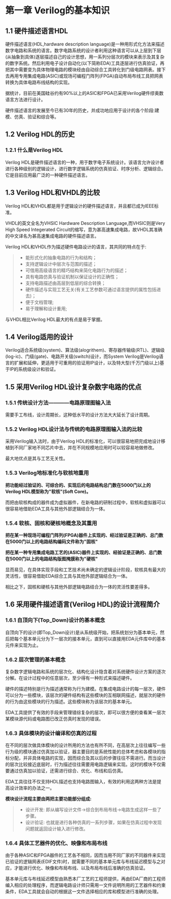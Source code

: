 # 第一章 Verilog的基本知识

## 1.1 硬件描述语言HDL
硬件描述语言(HDL,hardware description language)是一种用形式化方法来描述数字电路和系统的语言。数字电路系统的设计者利用这种语言可以从上层到下层(从抽象到具体)逐层描述自己的设计思想，用一系列分层次的模块来表示及其复杂的数字系统。然后利用电子设计自动化(以下简称EDA)工具逐层进行仿真验证，再把其中需要变为具体物理电路的模块经由自动综合工具转化到门级电路网表。接下去再用专用集成电路(ASIC)或现场可编程门阵列(FPGA)自动布局布线工具把网表转换为具体电路布线结构的实现。

据统计，目前在美国硅谷约有90%以上的ASIC和FPGA已采用Verilog硬件缪奥数语言方法进行设计。

硬件描述语言的发展至今已有30年的历史，并成功地应用于设计的各个阶段:建模、仿真、验证和综合等。

## 1.2 Verilog HDL的历史

### 1.2.1 什么是Verilog HDL
Verilog HDL是硬件描述语言的一种，用于数字电子系统设计。该语言允许设计者进行各种级别的逻辑设计，进行数字逻辑系统的仿真验证、时序分析、逻辑综合。它是目前应用最广泛的一种硬件描述语言。

## 1.3 Verilog HDL和VHDL的比较
Verilog HDL和VHDL都是用于逻辑设计的硬件描述语言，并且都已成为IEEE标准。

VHDL的英文全名为VHSIC Hardware Description Language,而VHSIC则是Very High Speed Integerated Circuit的缩写，意为甚高速集成电路，故VHDL其准确的中文译名为甚高速集成电路的硬件描述语言。

Verilog HDL和VHDL作为描述硬件电路设计的语言，其共同的特点在于:
> + 能形式化的抽象电路的行为和结构；
> + 支持逻辑设计中层次与范围的描述；
> + 可借用高级语言的精巧结构来简化电路行为的描述；
> + 具有电路仿真与验证机制以保证设计的正确性；
> + 支持电路描述由高层到低层的综合转换；
> + 硬件描述与实现工艺无关(有关工艺参数可通过语言提供的属性包括进去)；
> + 便于文档管理;
> + 易于理解和设计重用;

与VHDL相比Verilog HDL最大的有点是易于掌握。

## 1.4 Verilog适用的设计
Verilog适合系统级(system)、算法级(alogrithem)、寄存器传输级(RTL)、逻辑级(log-ic)、门级(gate)、电路开关级(switch)设计，而System Verilog是Verilog语言的扩展和延伸，更适用于可重用的验证用IP设计，以及特大型(千万门级以上)基于IP的系统级设计和验证。

## 1.5 采用Verilog HDL设计复杂数字电路的优点

### 1.5.1 传统设计方法————电路原理图输入法
需要手工布线，设计周期长，这种低水平的设计方法大大延长了设计周期。

### 1.5.2 Verilog HDL设计法与传统的电路原理图输入法的比较
采用Verilog输入法时，由于Verilog HDL的标准化，可以很容易地把完成地设计移植到不同厂家地不同芯片中去，并在不同规模地应用时可以较容易地做修改。

最大地优点是其与工艺无关性。

### 1.5.3 Verilog地标准化与软核地重用
**把功能经过验证的、可综合的、实现后的电路结构总门数在5000门以上的Verilog HDL模型称为"软核"(Soft Core)。**

而把由软核构成的器件成为虚拟器件，在新电路的研制过程中，软核和虚拟器可以很容易地借助EDA工具与其他外部逻辑结合为一体。

### 1.5.4 软核、固核和硬核地概念及其重用
**把在某一种现场可编程门阵列(FPGA)器件上实现的、经过验证是正确的、总门数在5000门以上的电路结构编码文件称为"固核"**

**把在某一种专用集成电路工艺的(ASIC)器件上实现的、经验证是正确的、总门数在5000门以上的电路结构版图掩膜称为"硬核"**

显而易见，在具体实现手段和工艺技术尚未确定的逻辑设计阶段，软核具有最大的灵活性，很容易借助EDA综合工具与其他外部逻辑结合为一体。

相比之下，固核和硬核与其他外部逻辑电路结合为一体的灵活性要差得多。

## 1.6 采用硬件描述语言(Verilog HDL)的设计流程简介

### 1.6.1 自顶向下(Top_Down)设计的基本概念
自顶向下的设计(即Top_Down设计)是从系统级开始，把系统划分为基本单元，然后把每个基本单元分为下一层次的接本单元，直到可以直接用EDA元件库中的基本元件来实现为止。

### 1.6.2 层次管理的基本概念
复杂数字逻辑电路和系统的层次化、结构化设计隐含着对系统硬件设计方案的逐次分解。在设计过程中的任意层次，至少得有一种形式来描述硬件。

硬件的描述特别是行为描述通常称为行为建模。在集成电路设计的每一层次，硬件可以分为一些模块，该层次的硬件结构有这些模块的互相联网描述，就层次的硬件的行为由这些模块的行为描述。这些模块称为该层次的基本单元。

EDA工具提供了有效的手段来管理错综复杂的层次，即可以很方便的查看某一层次某模块源代码或电路图已改正仿真时发现的错误。

### 1.6.3 具体模块的设计编译和仿真的过程
在不同的层次做具体模块的设计所用的方法也有所不同，在高层次上往往编写一些行为级的模块通过仿真加以验证，器主要目的是系统性能的总体考虑和各模块的指标分配，并非具体电路的实现，因而综合及其以后的步骤往往不需进行。而当设计的层次比较接近底层时，行为描述往往需要用电路逻辑来实现。这时的模块不仅需要通过仿真加以验证，还需进行综合、优化、布线和后仿真。

EDA工具往往不仅支持HDL描述也支持电路图输入，有效的利用这两种方法是提高设计效率的办法之一。

**模块设计流程主要由两把主要功能部分组成:**
> + 设计开发: 即从编写设计文件->综合到布局布线->电路生成这样一些了步骤。
> + 设计验证: 也就是进行各种仿真的一系列步骤，如果在仿真过程中发现问题就返回设计输入进行修改。

### 1.6.4 具体工艺器件的优化、映像和布局布线
由于各种ASIC和FPGA器件的工艺各不相同，因而当用不同厂家的不同器件来实现已验证的逻辑网表(EDIF文件)时，就需要不同的基本单元库与布线延迟模型与之对应，才能进行优化、映像和布局布线、以及布局布线后准确的仿真验证。

基本单元库与布线延迟模型由熟悉本厂工艺的工程师提供，再由EDA厂商的工程师编入相应的处理程序，而逻辑电路设计师只需用一文件说明所用的工艺器件和约束条件，EDA工具就会自动的根据这一文件选择相应的库和模型进行准确的处理。